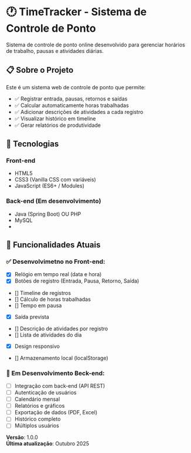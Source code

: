 # 🕐 TimeTracker - Sistema de Controle de Ponto

Sistema de controle de ponto online desenvolvido para gerenciar horários de trabalho, pausas e atividades diárias.

## 📋 Sobre o Projeto

Este é um sistema web de controle de ponto que permite:
- ✅ Registrar entrada, pausas, retornos e saídas
- ✅ Calcular automaticamente horas trabalhadas
- ✅ Adicionar descrições de atividades a cada registro
- ✅ Visualizar histórico em timeline
- ✅ Gerar relatórios de produtividade

## 🚀 Tecnologias

### Front-end
- HTML5
- CSS3 (Vanilla CSS com variáveis)
- JavaScript (ES6+ / Modules)

### Back-end (Em desenvolvimento)
- Java (Spring Boot) OU PHP
- MySQL
- 
## 🎯 Funcionalidades Atuais

### ✅ Desenvolvimetno no Front-end:
- [x] Relógio em tempo real (data e hora)
- [x] Botões de registro (Entrada, Pausa, Retorno, Saída)
- [] Timeline de registros
- [] Cálculo de horas trabalhadas
- [] Tempo em pausa
- [x] Saída prevista
- [] Descrição de atividades por registro
- [] Lista de atividades do dia
- [x] Design responsivo
- [] Armazenamento local (localStorage)

### 🚧 Em Desenvolvimento Beck-end:
- [ ] Integração com back-end (API REST)
- [ ] Autenticação de usuários
- [ ] Calendário mensal
- [ ] Relatórios e gráficos
- [ ] Exportação de dados (PDF, Excel)
- [ ] Histórico completo
- [ ] Múltiplos usuários

**Versão**: 1.0.0  
**Última atualização**: Outubro 2025
